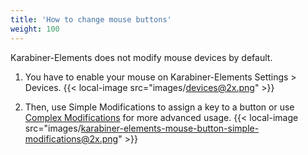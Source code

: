 ```yaml
---
title: 'How to change mouse buttons'
weight: 100
---
```


Karabiner-Elements does not modify mouse devices by default.

1.  You have to enable your mouse on Karabiner-Elements Settings > Devices.
    {{< local-image src="images/devices@2x.png" >}}

2.  Then, use Simple Modifications to assign a key to a button or
    use [Complex Modifications](https://ke-complex-modifications.pqrs.org/#mouse_button) for more advanced usage.
    {{< local-image src="images/karabiner-elements-mouse-button-simple-modifications@2x.png" >}}
